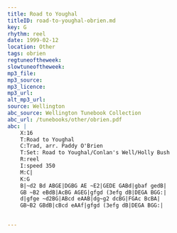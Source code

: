 ```yaml
---
title: Road to Youghal
titleID: road-to-youghal-obrien.md
key: G
rhythm: reel
date: 1999-02-12
location: Other
tags: obrien
regtuneoftheweek:
slowtuneoftheweek:
mp3_file:
mp3_source:
mp3_licence:
mp3_url:
alt_mp3_url:
source: Wellington
abc_source: Wellington Tunebook Collection
abc_url: /tunebooks/other/obrien.pdf
abc: |
    X:16
    T:Road to Youghal
    C:Trad, arr. Paddy O'Brien
    T:Set: Road to Youghal/Conlan's Well/Holly Bush
    R:reel
    I:speed 350
    M:C|
    K:G
    B|~d2 Bd ABGE|DGBG AE ~E2|GEDE GABd|gbaf gedB|
    GB ~B2 eBdB|AcBG AGEG|gfgd (3efg dB|DEGA BGG:|
    d|gfge ~d2BG|ABcd eAAB|dg~g2 dcBG|FGAc BcBA|
    GB~B2 GBdB|cBcd eAAf|gfgd (3efg dB|DEGA BGG:|
    

---
```

